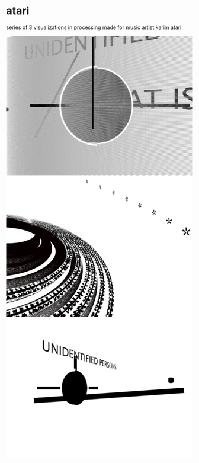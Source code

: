 # atari
series of 3 visualizations in processing made for music artist karim atari

![Atari_2](https://github.com/usselman/atari/blob/main/atari_0378.png)
![Atari_3](https://github.com/usselman/atari/blob/main/atari_0427.png)
![Atari_2](https://github.com/usselman/atari/blob/main/atari_0189.png)

